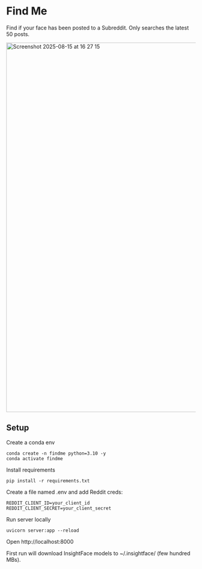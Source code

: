 
# Find Me

Find if your face has been posted to a Subreddit. Only searches the latest 50 posts. 

<img width="1179" height="983" alt="Screenshot 2025-08-15 at 16 27 15" src="https://github.com/user-attachments/assets/8c2983c6-64aa-4066-8115-c4d2de8111f4" />

## Setup

Create a conda env

```
conda create -n findme python=3.10 -y
conda activate findme
```

Install requirements

```
pip install -r requirements.txt
```

Create a file named .env and add Reddit creds:
```
REDDIT_CLIENT_ID=your_client_id
REDDIT_CLIENT_SECRET=your_client_secret
```

Run server locally
```
uvicorn server:app --reload
```

Open http://localhost:8000

First run will download InsightFace models to ~/.insightface/ (few hundred MBs).
